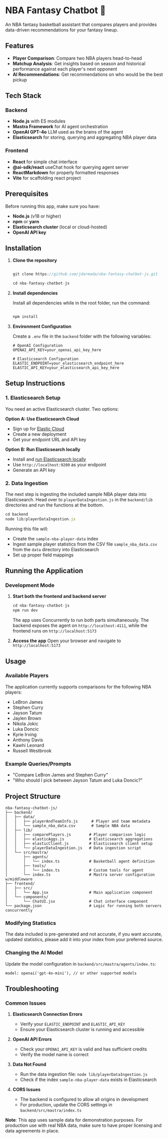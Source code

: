 # NBA Fantasy Chatbot 🏀

An NBA fantasy basketball assistant that compares players and provides data-driven recommendations for your fantasy lineup.

## Features

- **Player Comparison**: Compare two NBA players head-to-head
- **Matchup Analysis**: Get insights based on season and historical performance against each player's next opponent
- **AI Recommendations**: Get recommendations on who would be the best pickup


## Tech Stack

### Backend
- **Node.js** with ES modules
- **Mastra Framework** for AI agent orchestration
- **OpenAI GPT-4o** LLM used as the brains of the agent
- **Elasticsearch** for storing, querying and aggregating NBA player data

### Frontend
- **React** for simple chat interface
- **@ai-sdk/react** useChat hook for querying agent server
- **ReactMarkdown** for properly formatted responses
- **Vite** for scaffolding react project

## Prerequisites

Before running this app, make sure you have:

- **Node.js** (v18 or higher)
- **npm** or **yarn**
- **Elasticsearch cluster** (local or cloud-hosted)
- **OpenAI API key**

## Installation

1. **Clone the repository**
   ```javascript

   git clone https://github.com/jdarmada/nba-fantasy-chatbot-js.git

   cd nba-fantasy-chatbot-js

   ```

2. **Install dependencies**
   
   Install all dependencies while in the root folder, run the command:
   ```javascript

   npm install

   ```


3. **Environment Configuration**
   
   Create a `.env` file in the `backend` folder with the following variables:
   ```env
   # OpenAI Configuration
   OPENAI_API_KEY=your_openai_api_key_here
   
   # Elasticsearch Configuration
   ELASTIC_ENDPOINT=your_elasticsearch_endpoint_here
   ELASTIC_API_KEY=your_elasticsearch_api_key_here
   ```

## Setup Instructions

### 1. Elasticsearch Setup

You need an active Elasticsearch cluster. Two options:

**Option A: Use Elasticsearch Cloud**
- Sign up for [Elastic Cloud](https://cloud.elastic.co/)
- Create a new deployment
- Get your endpoint URL and API key

**Option B: Run Elasticsearch locally**
- Install and [run Elasticsearch locally](https://www.elastic.co/docs/deploy-manage/deploy/self-managed/local-development-installation-quickstart)
- Use `http://localhost:9200` as your endpoint
- Generate an API key

### 2. Data Ingestion

The next step is ingesting the included sample NBA player data into Elasticsearch. 
Head over to `playerDataIngestion.js` in the `backend/lib` directories and run the functions at the bottom.

```javascript
cd backend
node lib/playerDataIngestion.js
```

Running this file will:
- Create the `sample-nba-player-data` index
- Ingest sample player statistics from the CSV file `sample_nba_data.csv` from the `data` directory into Elasticsearch
- Set up proper field mappings


## Running the Application

### Development Mode

1. **Start both the frontend and backend server**
   ```javascript
   cd nba-fantasy-chatbot-js
   npm run dev
   ```
   The app uses Concurrently to run both parts simultaneously.
   The backend exposes the agent on `http://localhost:4111`, 
   while the frontend runs on `http://localhost:5173`


2. **Access the app**
   Open your browser and navigate to `http://localhost:5173`

## Usage

### Available Players

The application currently supports comparisons for the following NBA players:

- LeBron James
- Stephen Curry
- Jayson Tatum
- Jaylen Brown
- Nikola Jokic
- Luka Doncic
- Kyrie Irving
- Anthony Davis
- Kawhi Leonard
- Russell Westbrook

### Example Queries/Prompts

- "Compare LeBron James and Stephen Curry"
- "Who should I pick between Jayson Tatum and Luka Doncic?"


## Project Structure

```
nba-fantasy-chatbot-js/
├── backend/
│   ├── data/
│   │   ├── playerAndTeamInfo.js      # Player and team metadata
│   │   └── sample_nba_data.csv       # Sample NBA data
│   ├── lib/
│   │   ├── comparePlayers.js        # Player comparison logic
│   │   ├── elasticAggs.js           # Elasticsearch aggregations
│   │   ├── elasticClient.js         # Elasticsearch client setup
│   │   └── playerDataIngestion.js   # Data ingestion script
│   └── src/mastra/
│       ├── agents/
│       │   └── index.ts             # Basketball agent definition
│       ├── tools/
│       │   └── index.ts             # Custom tools for agent
│       └── index.ts                 # Mastra server configuration w/middleware
├── frontend/
│   ├── src/
│   │   └── App.jsx                  # Main application component
│   └── components/
│       └── ChatUI.jsx               # Chat interface component
└── package.json                     # Logic for running both servers concurrently
```


### Modifying Statistics

The data included is pre-generated and not accurate, if you want accurate, updated statistics, please add it into your index from your preferred source.


### Changing the AI Model

Update the model configuration in `backend/src/mastra/agents/index.ts`:

```
model: openai('gpt-4o-mini'), // or other supported models
```

## Troubleshooting

### Common Issues

1. **Elasticsearch Connection Errors**
   - Verify your `ELASTIC_ENDPOINT` and `ELASTIC_API_KEY`
   - Ensure your Elasticsearch cluster is running and accessible

2. **OpenAI API Errors**
   - Check your `OPENAI_API_KEY` is valid and has sufficient credits
   - Verify the model name is correct

3. **Data Not Found**
   - Run the data ingestion file: `node lib/playerDataIngestion.js`
   - Check if the index `sample-nba-player-data` exists in Elasticsearch

4. **CORS Issues**
   - The backend is configured to allow all origins in development
   - For production, update the CORS settings in `backend/src/mastra/index.ts`


**Note**: This app uses sample data for demonstration purposes. For production use with real NBA data, make sure to have proper licensing and data agreements in place.